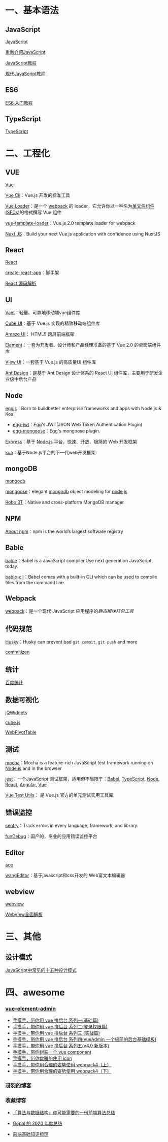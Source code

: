 # 一、基本语法

## JavaScript

[JavaScript](https://developer.mozilla.org/zh-CN/docs/Web/JavaScript)

[重新介绍JavaScript](https://developer.mozilla.org/zh-CN/docs/Web/JavaScript/A_re-introduction_to_JavaScript)

[JavaScript教程](https://wangdoc.com/javascript/)

[现代JavaScript教程](https://zh.javascript.info/)

## ES6

[ES6 入门教程](https://es6.ruanyifeng.com/)



## TypeScript

[TypeScript](https://www.typescriptlang.org/)

# 二、工程化

## VUE

[Vue](https://cn.vuejs.org/)

[Vue Cli](https://cli.vuejs.org/zh/)：Vue.js 开发的标准工具

[Vue Loader](https://vue-loader.vuejs.org/zh/)：是一个 [webpack](https://webpack.js.org/) 的 loader，它允许你以一种名为[单文件组件 (SFCs)](https://vue-loader.vuejs.org/zh/spec.html)的格式撰写 Vue 组件

[vue-template-loader](https://github.com/ktsn/vue-template-loader)：Vue.js 2.0 template loader for webpack

[Nuxt JS](https://zh.nuxtjs.org/)：Build your next Vue.js application with confidence using NuxtJS



## React

[React](https://zh-hans.reactjs.org/)

[create-react-app](https://create-react-app.dev)：脚手架

[React 源码解析](https://react.jokcy.me/)



## UI

[Vant](https://youzan.github.io/vant/#/zh-CN/)：轻量、可靠地移动端vue组件库

[Cube UI](https://didi.github.io/cube-ui/#/zh-CN)：基于 Vue.js 实现的精致移动端组件库

[Amaze UI](http://amazeui.shopxo.net/)： HTML5 跨屏前端框架

[Element](https://element.eleme.cn/#/zh-CN)：一套为开发者、设计师和产品经理准备的基于 Vue 2.0 的桌面端组件库

[View UI](https://www.iviewui.com/)：一套基于 Vue.js 的高质量UI 组件库

[Ant Design](https://ant.design/index-cn)：是基于 Ant Design 设计体系的 React UI 组件库，主要用于研发企业级中后台产品

## Node

[eggjs](https://eggjs.org/zh-cn/index.html)：Born to buildbetter enterprise frameworks and apps with Node.js & Koa

- [egg-jwt](https://github.com/okoala/egg-jwt)：Egg's JWT(JSON Web Token Authentication Plugin)
- [egg-mongoose](https://github.com/eggjs/egg-mongoose)：Egg's mongoose plugin.

[Express](https://www.expressjs.com.cn/)：基于 [Node.js](https://nodejs.org/en/) 平台，快速、开放、极简的 Web 开发框架

[koa](https://www.koajs.com.cn/)：基于Node.js平台的下一代web开发框架

## mongoDB

[mongodb](https://www.mongodb.com/)

[mongoose](http://www.mongoosejs.net/)：elegant [mongodb](https://www.mongodb.com/) object modeling for [node.js](https://nodejs.org/en/)

[Robo 3T](https://robomongo.org/)：Native and cross-platform MongoDB manager

## NPM

[About npm](https://docs.npmjs.com/about-npm/index.html)：npm is the world’s largest software registry

## Bable

[bable](https://babeljs.io/)：Babel is a JavaScript compiler.Use next generation JavaScript, today.

[bable-cli](https://babeljs.io/docs/en/babel-cli/)：Babel comes with a built-in CLI which can be used to compile files from the command line.

## Webpack

[webpack](https://webpack.docschina.org/)：是一个现代 JavaScript 应用程序的*静态模块打包工具*

## 代码规范

[Husky](https://github.com/typicode/husky)：Husky can prevent bad `git commit`, `git push` and more 

[commitizen](https://github.com/commitizen/cz-cli)

## 统计

[百度统计](https://tongji.baidu.com/web/welcome/login)

## 数据可视化

[jQWidgets](https://www.jqwidgets.com/)

[cube.js](https://cube.dev/)

[WebPivotTable](https://webpivottable.com)

## 测试

[mocha](https://mochajs.org/)：Mocha is a feature-rich JavaScript test framework running on [Node.js](https://nodejs.org/) and in the browser

[jest](https://jestjs.io/zh-Hans/)：一个JavaScript 测试框架，适用但不局限于：[Babel](https://babeljs.io/), [TypeScript](https://www.typescriptlang.org/), [Node](https://nodejs.org/en/), [React](https://reactjs.org/), [Angular](https://angular.io/), [Vue](https://vuejs.org/)

[Vue Test Utils](https://vue-test-utils.vuejs.org/zh/)： 是 Vue.js 官方的单元测试实用工具库

## 错误监控

[sentry](https://sentry.io/platforms/)：Track errors in every language, framework, and library.

[funDebug](https://www.fundebug.com/)：国产的，专业的应用错误监控平台

## Editor

[ace](https://ace.c9.io/)

[wangEditor](http://www.wangeditor.com/)：基于javascript和css开发的 Web富文本编辑器

## webview

[webview](http://www.html5plus.org/doc/zh_cn/webview.html)

[WebView全面解析](https://www.jianshu.com/p/3e0136c9e748)

# 三、其他

## 设计模式

[JavaScript中常见的十五种设计模式](https://www.cnblogs.com/imwtr/p/9451129.html)

# 四、awesome

### [vue-element-admin](https://panjiachen.gitee.io/vue-element-admin-site/zh/)

- [手摸手，带你用 vue 撸后台 系列一(基础篇)](https://juejin.im/post/59097cd7a22b9d0065fb61d2)
- [手摸手，带你用 vue 撸后台 系列二(登录权限篇)](https://juejin.im/post/591aa14f570c35006961acac)
- [手摸手，带你用 vue 撸后台 系列三 (实战篇)](https://juejin.im/post/593121aa0ce4630057f70d35)
- [手摸手，带你用 vue 撸后台 系列四(vueAdmin 一个极简的后台基础模板)](https://juejin.im/post/595b4d776fb9a06bbe7dba56)
- [手摸手，带你用 vue 撸后台 系列五(v4.0 新版本)](https://juejin.im/post/5c92ff94f265da6128275a85)
- [手摸手，带你封装一个 vue component](https://segmentfault.com/a/1190000009090836)
- [手摸手，带你优雅的使用 icon](https://juejin.im/post/59bb864b5188257e7a427c09)
- [手摸手，带你用合理的姿势使用 webpack4（上）](https://juejin.im/post/5b56909a518825195f499806)
- [手摸手，带你用合理的姿势使用 webpack4（下）](https://juejin.im/post/5b5d6d6f6fb9a04fea58aabc)

### [冴羽的博客](https://github.com/mqyqingfeng/Blog)

### 收藏博客

- [「算法与数据结构」你可能需要的一份前端算法总结](https://juejin.cn/post/6900698814093459463)
- [Gopal 的 2020 年度总结 ](https://juejin.cn/post/6902397101200637959)

- [前端基础知识梳理](https://blog.callmewhy.com/post/qian-duan-ji-chu-zhi-shi-shu-li/)
